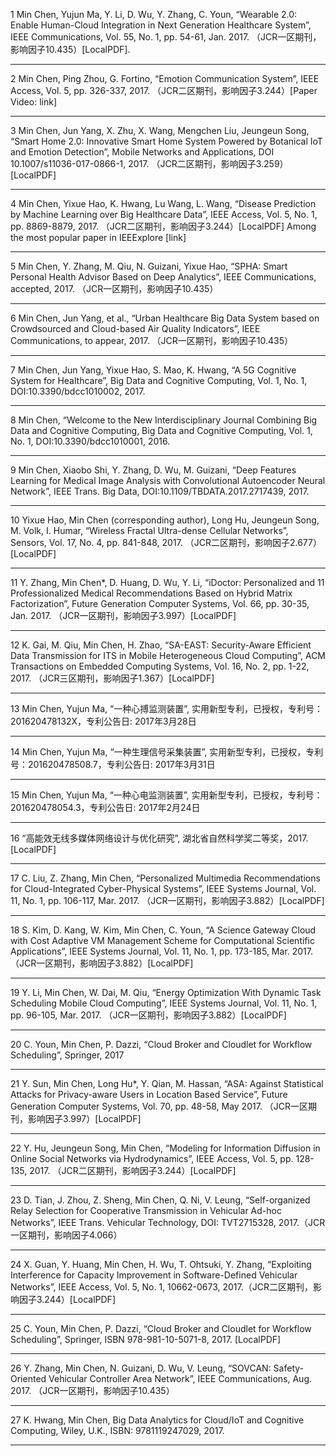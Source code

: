 ﻿1 Min Chen, Yujun Ma, Y. Li, D. Wu, Y. Zhang, C. Youn, “Wearable 2.0: Enable Human-Cloud Integration in Next Generation Healthcare System”, IEEE Communications, Vol. 55, No. 1, pp. 54-61, Jan. 2017. （JCR一区期刊，影响因子10.435）[LocalPDF].
___
2 Min Chen, Ping Zhou, G. Fortino, “Emotion Communication System”, IEEE Access, Vol. 5, pp. 326-337, 2017. （JCR二区期刊，影响因子3.244）[Paper Video: link]
___
3 Min Chen, Jun Yang, X. Zhu, X. Wang, Mengchen Liu, Jeungeun Song, “Smart Home 2.0: Innovative Smart Home System Powered by Botanical IoT and Emotion Detection”, Mobile Networks and Applications, DOI 10.1007/s11036-017-0866-1, 2017. （JCR二区期刊，影响因子3.259）[LocalPDF]
___
4 Min Chen, Yixue Hao, K. Hwang, Lu Wang, L. Wang, “Disease Prediction by Machine Learning over Big Healthcare Data”, IEEE Access, Vol. 5, No. 1, pp. 8869-8879, 2017. （JCR二区期刊，影响因子3.244）[LocalPDF] Among the most popular paper in IEEExplore [link]
___
5 Min Chen, Y. Zhang, M. Qiu, N. Guizani, Yixue Hao, “SPHA: Smart Personal Health Advisor Based on Deep Analytics”, IEEE Communications, accepted, 2017. （JCR一区期刊，影响因子10.435）
___
6 Min Chen, Jun Yang, et al., “Urban Healthcare Big Data System based on Crowdsourced and Cloud-based Air Quality Indicators”, IEEE Communications, to appear, 2017. （JCR一区期刊，影响因子10.435）
___
7 Min Chen, Jun Yang, Yixue Hao, S. Mao, K. Hwang, “A 5G Cognitive System for Healthcare”, Big Data and Cognitive Computing, Vol. 1, No. 1, DOI:10.3390/bdcc1010002, 2017.
___
8 Min Chen, “Welcome to the New Interdisciplinary Journal Combining Big Data and Cognitive Computing, Big Data and Cognitive Computing, Vol. 1, No. 1, DOI:10.3390/bdcc1010001, 2016.
___
9 Min Chen, Xiaobo Shi, Y. Zhang, D. Wu, M. Guizani, “Deep Features Learning for Medical Image Analysis with Convolutional Autoencoder Neural Network”, IEEE Trans. Big Data, DOI:10.1109/TBDATA.2017.2717439, 2017.
___
10 Yixue Hao, Min Chen (corresponding author), Long Hu, Jeungeun Song, M. Volk, I. Humar, “Wireless Fractal Ultra-dense Cellular Networks”, Sensors, Vol. 17, No. 4, pp. 841-848, 2017. （JCR二区期刊，影响因子2.677）[LocalPDF]
___
11 Y. Zhang, Min Chen*, D. Huang, D. Wu, Y. Li, “iDoctor: Personalized and 11 Professionalized Medical Recommendations Based on Hybrid Matrix Factorization”, Future Generation Computer Systems, Vol. 66, pp. 30-35, Jan. 2017. （JCR一区期刊，影响因子3.997）[LocalPDF]
___
12 K. Gai, M. Qiu, Min Chen, H. Zhao, “SA-EAST: Security-Aware Efficient Data Transmission for ITS in Mobile Heterogeneous Cloud Computing”, ACM Transactions on Embedded Computing Systems, Vol. 16, No. 2, pp. 1-22, 2017. （JCR三区期刊，影响因子1.367）[LocalPDF]
___
13 Min Chen, Yujun Ma, “一种心搏监测装置”, 实用新型专利，已授权，专利号：201620478132X，专利公告日: 2017年3月28日
___
14 Min Chen, Yujun Ma, “一种生理信号采集装置”, 实用新型专利，已授权，专利号：201620478508.7，专利公告日: 2017年3月31日
___
15 Min Chen, Yujun Ma, “一种心电监测装置”, 实用新型专利，已授权，专利号：201620478054.3，专利公告日: 2017年2月24日
___
16 “高能效无线多媒体网络设计与优化研究”, 湖北省自然科学奖二等奖，2017. [LocalPDF]
___
17 C. Liu, Z. Zhang, Min Chen, “Personalized Multimedia Recommendations for Cloud-Integrated Cyber-Physical Systems”, IEEE Systems Journal, Vol. 11, No. 1, pp. 106-117, Mar. 2017. （JCR一区期刊，影响因子3.882）[LocalPDF]
___
18 S. Kim, D. Kang, W. Kim, Min Chen, C. Youn, “A Science Gateway Cloud with Cost Adaptive VM Management Scheme for Computational Scientific Applications”, IEEE Systems Journal, Vol. 11, No. 1, pp. 173-185, Mar. 2017. （JCR一区期刊，影响因子3.882）[LocalPDF]
___
19 Y. Li, Min Chen, W. Dai, M. Qiu, “Energy Optimization With Dynamic Task Scheduling Mobile Cloud Computing”, IEEE Systems Journal, Vol. 11, No. 1, pp. 96-105, Mar. 2017. （JCR一区期刊，影响因子3.882）[LocalPDF]
___
20 C. Youn, Min Chen, P. Dazzi, “Cloud Broker and Cloudlet for Workflow Scheduling”, Springer, 2017
___
21 Y. Sun, Min Chen, Long Hu*, Y. Qian, M. Hassan, “ASA: Against Statistical Attacks for Privacy-aware Users in Location Based Service”, Future Generation Computer Systems, Vol. 70, pp. 48-58, May 2017. （JCR一区期刊，影响因子3.997）[LocalPDF]
___
22 Y. Hu, Jeungeun Song, Min Chen, “Modeling for Information Diffusion in Online Social Networks via Hydrodynamics”, IEEE Access, Vol. 5, pp. 128-135, 2017. （JCR二区期刊，影响因子3.244）[LocalPDF]
___
23 D. Tian, J. Zhou, Z. Sheng, Min Chen, Q. Ni, V. Leung, “Self-organized Relay Selection for Cooperative Transmission in Vehicular Ad-hoc Networks”, IEEE Trans. Vehicular Technology, DOI: TVT2715328, 2017.（JCR一区期刊，影响因子4.066）
___
24 X. Guan, Y. Huang, Min Chen, H. Wu, T. Ohtsuki, Y. Zhang, “Exploiting Interference for Capacity Improvement in Software-Defined Vehicular Networks”, IEEE Access, Vol. 5, No. 1, 10662-0673, 2017.（JCR二区期刊，影响因子3.244）[LocalPDF]
___
25 C. Youn, Min Chen, P. Dazzi, “Cloud Broker and Cloudlet for Workflow Scheduling”, Springer, ISBN 978-981-10-5071-8, 2017. [LocalPDF]
___
26 Y. Zhang, Min Chen, N. Guizani, D. Wu, V. Leung, “SOVCAN: Safety-Oriented Vehicular Controller Area Network”, IEEE Communications, Aug. 2017. （JCR一区期刊，影响因子10.435）
___
27 K. Hwang, Min Chen, Big Data Analytics for Cloud/IoT and Cognitive Computing, Wiley, U.K., ISBN: 9781119247029, 2017.
___